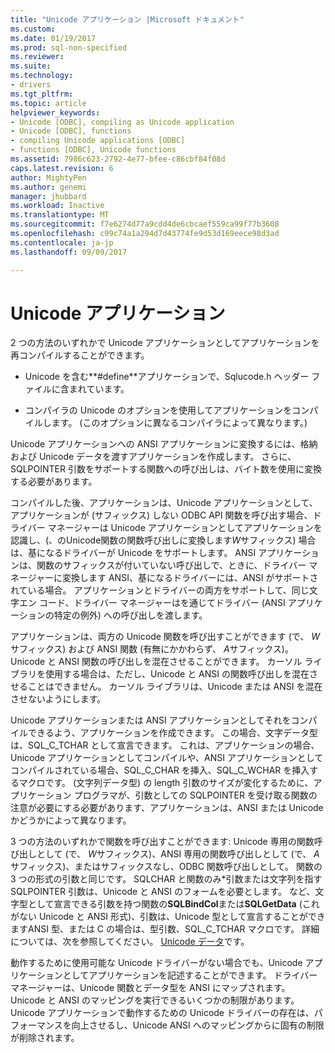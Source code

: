 ```yaml
---
title: "Unicode アプリケーション |Microsoft ドキュメント"
ms.custom: 
ms.date: 01/19/2017
ms.prod: sql-non-specified
ms.reviewer: 
ms.suite: 
ms.technology:
- drivers
ms.tgt_pltfrm: 
ms.topic: article
helpviewer_keywords:
- Unicode [ODBC], compiling as Unicode application
- Unicode [ODBC], functions
- compiling Unicode applications [ODBC]
- functions [ODBC], Unicode functions
ms.assetid: 7986c623-2792-4e77-bfee-c86cbf84f08d
caps.latest.revision: 6
author: MightyPen
ms.author: genemi
manager: jhubbard
ms.workload: Inactive
ms.translationtype: MT
ms.sourcegitcommit: f7e6274d77a9cdd4de6cbcaef559ca99f77b3608
ms.openlocfilehash: c99c74a1a294d7d43774fe9d53d169eece98d3ad
ms.contentlocale: ja-jp
ms.lasthandoff: 09/09/2017

---
```

# <a name="unicode-applications"></a>Unicode アプリケーション
2 つの方法のいずれかで Unicode アプリケーションとしてアプリケーションを再コンパイルすることができます。  
  
-   Unicode を含む**#define**アプリケーションで、Sqlucode.h ヘッダー ファイルに含まれています。  
  
-   コンパイラの Unicode のオプションを使用してアプリケーションをコンパイルします。 (このオプションに異なるコンパイラによって異なります。)  
  
 Unicode アプリケーションへの ANSI アプリケーションに変換するには、格納および Unicode データを渡すアプリケーションを作成します。 さらに、SQLPOINTER 引数をサポートする関数への呼び出しは、バイト数を使用に変換する必要があります。  
  
 コンパイルした後、アプリケーションは、Unicode アプリケーションとして、アプリケーションが (サフィックス) しない ODBC API 関数を呼び出す場合、ドライバー マネージャーは Unicode アプリケーションとしてアプリケーションを認識し、(、のUnicode関数の関数呼び出しに変換します*W*サフィックス) 場合は、基になるドライバーが Unicode をサポートします。 ANSI アプリケーションは、関数のサフィックスが付いていない呼び出しで、ときに、ドライバー マネージャーに変換します ANSI、基になるドライバーには、ANSI がサポートされている場合。 アプリケーションとドライバーの両方をサポートして、同じ文字エン コード、ドライバー マネージャーはを通じてドライバー (ANSI アプリケーションの特定の例外) への呼び出しを渡します。  
  
 アプリケーションは、両方の Unicode 関数を呼び出すことができます (で、 *W*サフィックス) および ANSI 関数 (有無にかかわらず、 *A*サフィックス)。 Unicode と ANSI 関数の呼び出しを混在させることができます。 カーソル ライブラリを使用する場合は、ただし、Unicode と ANSI の関数呼び出しを混在させることはできません。 カーソル ライブラリは、Unicode または ANSI を混在させないようにします。  
  
 Unicode アプリケーションまたは ANSI アプリケーションとしてそれをコンパイルできるよう、アプリケーションを作成できます。 この場合、文字データ型は、SQL_C_TCHAR として宣言できます。 これは、アプリケーションの場合、Unicode アプリケーションとしてコンパイルや、ANSI アプリケーションとしてコンパイルされている場合、SQL_C_CHAR を挿入、SQL_C_WCHAR を挿入するマクロです。 (文字列データ型) の length 引数のサイズが変化するために、アプリケーション プログラマが、引数としての SQLPOINTER を受け取る関数の注意が必要にする必要があります、アプリケーションは、ANSI または Unicode かどうかによって異なります。  
  
 3 つの方法のいずれかで関数を呼び出すことができます: Unicode 専用の関数呼び出しとして (で、 *W*サフィックス)、ANSI 専用の関数呼び出しとして (で、 *A*サフィックス)、またはサフィックスなし、ODBC 関数呼び出しとして。 関数の 3 つの形式の引数と同じです。 SQLCHAR と関数のみ\*引数または文字列を指す SQLPOINTER 引数は、Unicode と ANSI のフォームを必要とします。 など、文字型として宣言できる引数を持つ関数の**SQLBindCol**または**SQLGetData** (これがない Unicode と ANSI 形式)、引数は、Unicode 型として宣言することができますANSI 型、または C の場合は、型引数、SQL_C_TCHAR マクロです。 詳細については、次を参照してください。 [Unicode データ](../../../odbc/reference/develop-app/unicode-data.md)です。  
  
 動作するために使用可能な Unicode ドライバーがない場合でも、Unicode アプリケーションとしてアプリケーションを記述することができます。 ドライバー マネージャーは、Unicode 関数とデータ型を ANSI にマップされます。 Unicode と ANSI のマッピングを実行できるいくつかの制限があります。 Unicode アプリケーションで動作するための Unicode ドライバーの存在は、パフォーマンスを向上させるし、Unicode ANSI へのマッピングからに固有の制限が削除されます。

